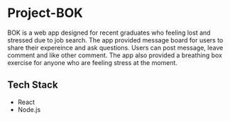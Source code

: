 # Project-BOK
BOK is a web app designed for recent graduates who feeling lost and stressed due to job search. The app provided message board for users to share their expereince and ask questions. Users can post message, leave comment and like other comment. The app also provided a breathing box exercise for anyone who are feeling stress at the moment.
## Tech Stack
* React
* Node.js


